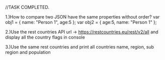 //TASK COMPLETED.

1.)How to compare two JSON have the same properties without order?
var obj1 = { name: "Person 1", age:5 };
var obj2 = { age:5, name: "Person 1" };

2.)Use the rest countries API url -> https://restcountries.eu/rest/v2/all and display all the country flags in console

3.)Use the same rest countries and print all countries name, region, sub region and population
